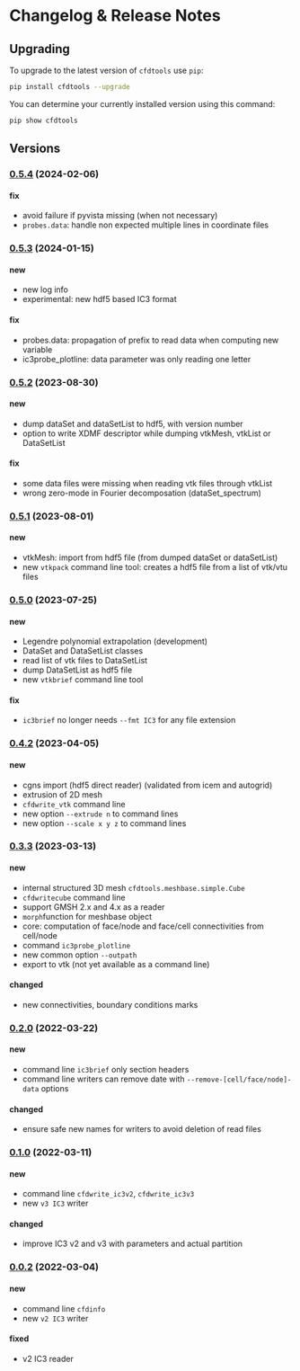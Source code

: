 # Changelog & Release Notes

## Upgrading

To upgrade to the latest version of `cfdtools` use `pip`:

```bash
pip install cfdtools --upgrade
```

You can determine your currently installed version using this command:

```bash
pip show cfdtools
```

## Versions

### [0.5.4](https://pypi.org/project/cfdtools/) (2024-02-06)

#### fix

- avoid failure if pyvista missing (when not necessary)
- `probes.data`: handle non expected multiple lines in coordinate files

### [0.5.3](https://pypi.org/project/cfdtools/) (2024-01-15)

#### new

- new log info
- experimental: new hdf5 based IC3 format

#### fix

- probes.data: propagation of prefix to read data when computing new variable
- ic3probe_plotline: data parameter was only reading one letter

### [0.5.2](https://pypi.org/project/cfdtools/) (2023-08-30)

#### new

- dump dataSet and dataSetList to hdf5, with version number
- option to write XDMF descriptor while dumping vtkMesh, vtkList or DataSetList

#### fix

- some data files were missing when reading vtk files through vtkList
- wrong zero-mode in Fourier decomposation (dataSet_spectrum)

### [0.5.1](https://pypi.org/project/cfdtools/) (2023-08-01)

#### new

- vtkMesh: import from hdf5 file (from dumped dataSet or dataSetList)
- new `vtkpack` command line tool: creates a hdf5 file from a list of vtk/vtu files

### [0.5.0](https://pypi.org/project/cfdtools/) (2023-07-25)

#### new

- Legendre polynomial extrapolation (development)
- DataSet and DataSetList classes
- read list of vtk files to DataSetList
- dump DataSetList as hdf5 file
- new `vtkbrief` command line tool

#### fix

- `ic3brief` no longer needs `--fmt IC3` for any file extension

### [0.4.2](https://pypi.org/project/cfdtools/) (2023-04-05)

#### new

- cgns import (hdf5 direct reader) (validated from icem and autogrid)
- extrusion of 2D mesh
- `cfdwrite_vtk` command line
- new option `--extrude n` to command lines
- new option `--scale x y z` to command lines

### [0.3.3](https://pypi.org/project/cfdtools/) (2023-03-13)

#### new

- internal structured 3D mesh `cfdtools.meshbase.simple.Cube`
- `cfdwritecube` command line
- support GMSH 2.x and 4.x as a reader
- `morph`function for meshbase object
- core: computation of face/node and face/cell connectivities from cell/node
- command `ic3probe_plotline`
- new common option `--outpath`
- export to vtk (not yet available as a command line)

#### changed

- new connectivities, boundary conditions marks

### [0.2.0](https://pypi.org/project/cfdtools/) (2022-03-22)

#### new

- command line `ic3brief` only section headers
- command line writers can remove date with `--remove-[cell/face/node]-data` options

#### changed

- ensure safe new names for writers to avoid deletion of read files

### [0.1.0](https://pypi.org/project/cfdtools/) (2022-03-11)

#### new

- command line `cfdwrite_ic3v2`, `cfdwrite_ic3v3`
- new `v3 IC3` writer

#### changed

- improve IC3 v2 and v3 with parameters and actual partition

### [0.0.2](https://pypi.org/project/cfdtools/) (2022-03-04)

#### new

- command line `cfdinfo`
- new `v2 IC3` writer

#### fixed

- v2 IC3 reader
